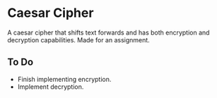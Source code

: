# Caesar Cipher

A caesar cipher that shifts text forwards and has both encryption and decryption capabilities. Made for an assignment.

## **To Do**

- Finish implementing encryption.
- Implement decryption.
